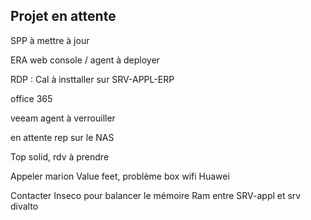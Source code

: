 ## Projet en attente

SPP à mettre à jour

ERA web console / agent à deployer

RDP : Cal à insttaller sur SRV-APPL-ERP

office 365

veeam agent à verrouiller

en attente rep sur le NAS

Top solid, rdv à prendre

Appeler marion Value feet, problème box wifi Huawei

Contacter Inseco pour balancer le mémoire Ram entre SRV-appl et srv divalto
